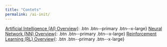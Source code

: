 ```yaml
---
title: "Contets"
permalink: /ai-init/
---
```


[Artificial Intelligence (AI) Overview](https://laurenstreet.github.io/ai-supply/ai-overview/){: .btn .btn--primary .btn--x-large} [Neural Network (NN) Overview](https://laurenstreet.github.io/ai-supply/nn-overview/){: .btn .btn--primary .btn--x-large} [Reinforcement Learning (RL) Overview](https://laurenstreet.github.io/ai-supply/rl-overview/){: .btn .btn--primary .btn--x-large}